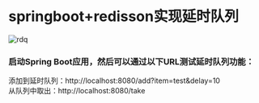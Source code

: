 # springboot+redisson实现延时队列
![rdq](https://github.com/fuos/spring-demo/assets/34535312/984c8b93-12a2-4dcc-938d-4519fd96605b)
### 启动Spring Boot应用，然后可以通过以下URL测试延时队列功能：
添加到延时队列：http://localhost:8080/add?item=test&delay=10  
从队列中取出：http://localhost:8080/take
